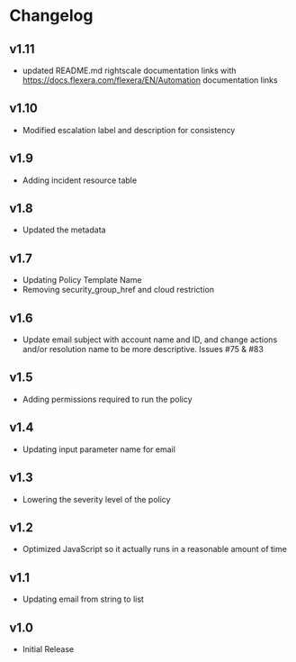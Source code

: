 # Changelog

## v1.11

- updated README.md rightscale documentation links with https://docs.flexera.com/flexera/EN/Automation documentation links

## v1.10

- Modified escalation label and description for consistency

## v1.9

- Adding incident resource table

## v1.8

- Updated the metadata

## v1.7

- Updating Policy Template Name
- Removing security_group_href and cloud restriction

## v1.6

- Update email subject with account name and ID, and change actions and/or resolution name to be more descriptive. Issues #75 & #83

## v1.5

- Adding permissions required to run the policy

## v1.4

- Updating input parameter name for email

## v1.3

- Lowering the severity level of the policy

## v1.2

- Optimized JavaScript so it actually runs in a reasonable amount of time

## v1.1

- Updating email from string to list

## v1.0

- Initial Release
